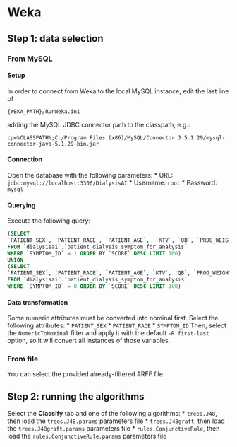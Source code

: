 Weka
========

## Step 1: data selection

### From MySQL

#### Setup
In order to connect from Weka to the local MySQL instance, edit the last line of

    {WEKA_PATH}/RunWeka.ini

adding the MySQL JDBC connector path to the classpath, e.g.:

    cp=%CLASSPATH%;C:/Program Files (x86)/MySQL/Connector J 5.1.29/mysql-connector-java-5.1.29-bin.jar

#### Connection
Open the database with the following parameters:
	* URL: `jdbc:mysql://localhost:3306/DialysisAI`
	* Username: `root`
	* Password: `mysql`

#### Querying
Execute the following query:

```sql
(SELECT 
`PATIENT_SEX`, `PATIENT_RACE`, `PATIENT_AGE`,  `KTV`, `QB`, `PROG_WEIGHT_LOSS`, `REAL_WEIGHT_LOSS`, `DELTA_WEIGHT`, `PROG_DURATION`, `REAL_DURATION`, `DELTA_DURATION`, `SAP_START`, `SAP_END`, `AVG_SAP`, `DAP_START`, `DAP_END`, `AVG_DAP`, `BLOOD_VOLUME`, `DELTA_BLOOD_FLOW`, `DELTA_UF`, `SYMPTOM_ID`
FROM `dialysisai`.`patient_dialysis_symptom_for_analysis`
WHERE `SYMPTOM_ID` = 1 ORDER BY `SCORE` DESC LIMIT 100)
UNION
(SELECT
`PATIENT_SEX`, `PATIENT_RACE`, `PATIENT_AGE`, `KTV`, `QB`, `PROG_WEIGHT_LOSS`, `REAL_WEIGHT_LOSS`, `DELTA_WEIGHT`, `PROG_DURATION`, `REAL_DURATION`, `DELTA_DURATION`, `SAP_START`, `SAP_END`, `AVG_SAP`, `DAP_START`, `DAP_END`, `AVG_DAP`, `BLOOD_VOLUME`, `DELTA_BLOOD_FLOW`, `DELTA_UF`, `SYMPTOM_ID`
FROM `dialysisai`.`patient_dialysis_symptom_for_analysis`
WHERE `SYMPTOM_ID` = 8 ORDER BY `SCORE` DESC LIMIT 100)
```

#### Data transformation
Some numeric attributes must be converted into nominal first. Select the following attributes:
	* `PATIENT_SEX`
	* `PATIENT_RACE`
	* `SYMPTOM_ID`
Then, select the `NumericToNominal` filter and apply it with the default `-R first-last` option, so it will convert all instances of those variables.

### From file

You can select the provided already-filtered ARFF file.

## Step 2: running the algorithms

Select the **Classify** tab and one of the following algorithms:
    * `trees.J48`, then load the `trees.J48.params` parameters file
    * `trees.J48graft`, then load the `trees.J48graft.params` parameters file
    * `rules.ConjunctiveRule`, then load the `rules.ConjunctiveRule.params` parameters file

